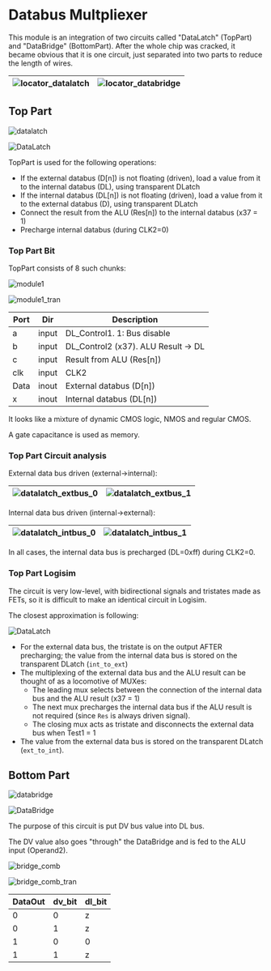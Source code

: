 # Databus Multpliexer

This module is an integration of two circuits called "DataLatch" (TopPart) and "DataBridge" (BottomPart). After the whole chip was cracked, it became obvious that it is one circuit, just separated into two parts to reduce the length of wires.

|![locator_datalatch](/imgstore/locator_datalatch.png)|![locator_databridge](/imgstore/locator_databridge.png)|
|---|---|

## Top Part

![datalatch](/imgstore/datalatch.jpg)

![DataLatch](/HDL/Design/DataLatch.png)

TopPart is used for the following operations:
- If the external databus (D\[n\]) is not floating (driven), load a value from it to the internal databus (DL), using transparent DLatch
- If the internal databus (DL\[n\]) is not floating (driven), load a value from it to the external databus (D), using transparent DLatch
- Connect the result from the ALU (Res\[n\]) to the internal databus (x37 = 1)
- Precharge internal databus (during CLK2=0)

### Top Part Bit

TopPart consists of 8 such chunks:

![module1](/imgstore/modules/module1.jpg)

![module1_tran](/imgstore/modules/module1_tran.jpg)

|Port|Dir|Description|
|---|---|---|
|a|input|DL_Control1. 1: Bus disable|
|b|input|DL_Control2 (x37). ALU Result -> DL|
|c|input|Result from ALU (Res\[n\])|
|clk|input|CLK2|
|Data|inout|External databus (D\[n\])|
|x|inout|Internal databus (DL\[n\])|

It looks like a mixture of dynamic CMOS logic, NMOS and regular CMOS.

A gate capacitance is used as memory.

### Top Part Circuit analysis

External data bus driven (external->internal):

|![datalatch_extbus_0](/imgstore/datalatch_extbus_0.png)|![datalatch_extbus_1](/imgstore/datalatch_extbus_1.png)|
|---|---|

Internal data bus driven (internal->external):

|![datalatch_intbus_0](/imgstore/datalatch_intbus_0.png)|![datalatch_intbus_1](/imgstore/datalatch_intbus_1.png)|
|---|---|

In all cases, the internal data bus is precharged (DL=0xff) during CLK2=0.

### Top Part Logisim

The circuit is very low-level, with bidirectional signals and tristates made as FETs, so it is difficult to make an identical circuit in Logisim.

The closest approximation is following:

![DataLatch](/logisim/DataLatch.png)

- For the external data bus, the tristate is on the output AFTER precharging; the value from the internal data bus is stored on the transparent DLatch (`int_to_ext`)
- The multiplexing of the external data bus and the ALU result can be thought of as a locomotive of MUXes:
 	- The leading mux selects between the connection of the internal data bus and the ALU result (x37 = 1)
 	- The next mux precharges the internal data bus if the ALU result is not required (since `Res` is always driven signal).
 	- The closing mux acts as tristate and disconnects the external data bus when Test1 = 1
- The value from the external data bus is stored on the transparent DLatch (`ext_to_int`).

## Bottom Part

![databridge](/imgstore/databridge.jpg)

![DataBridge](/HDL/Design/DataBridge.png)

The purpose of this circuit is put DV bus value into DL bus.

The DV value also goes "through" the DataBridge and is fed to the ALU input (Operand2).

![bridge_comb](/imgstore/modules/bridge_comb.jpg)

![bridge_comb_tran](/imgstore/modules/bridge_comb_tran.jpg)

|DataOut|dv_bit|dl_bit|
|---|---|---|
|0|0|z|
|0|1|z|
|1|0|0|
|1|1|z|
